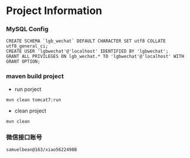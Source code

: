 # Project Information

### MySQL Config
```
CREATE SCHEMA `lgb_wechat` DEFAULT CHARACTER SET utf8 COLLATE utf8_general_ci;
CREATE USER 'lgbwechat'@'localhost' IDENTIFIED BY 'lgbwechat';
GRANT ALL PRIVILEGES ON lgb_wechat.* TO 'lgbwechat'@'localhost' WITH GRANT OPTION;
```

### maven build project
- run porject
```
mvn clean tomcat7:run
```
- clean project
```
mvn clean
```

### 微信接口账号
```
samuelbean@163/xiao5622498B
```